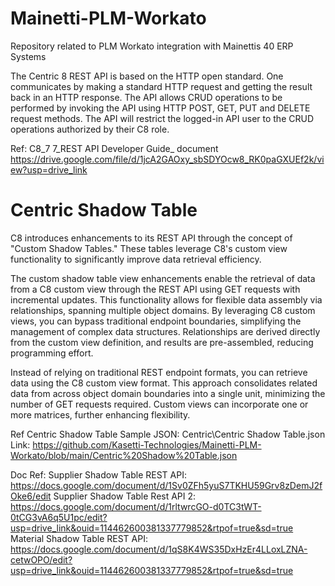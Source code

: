 # Mainetti-PLM-Workato
Repository related to PLM Workato integration with Mainettis 40 ERP Systems

The Centric 8 REST API is based on the HTTP open standard. One communicates by making a standard HTTP request and getting the result back in an HTTP response. The API allows CRUD operations to be performed by invoking the API using HTTP POST, GET, PUT and DELETE request methods. The API will restrict the logged-in API user to the CRUD operations authorized by their C8 role. 

Ref: C8_7 7_REST API Developer Guide_ document https://drive.google.com/file/d/1jcA2GAOxy_sbSDYOcw8_RK0paGXUEf2k/view?usp=drive_link


# Centric Shadow Table
C8 introduces enhancements to its REST API through the concept of "Custom Shadow Tables." These tables leverage C8's custom view functionality to significantly improve data retrieval efficiency.

The custom shadow table view enhancements enable the retrieval of data from a C8 custom view through the REST API using GET requests with incremental updates. This functionality allows for flexible data assembly via relationships, spanning multiple object domains. By leveraging C8 custom views, you can bypass traditional endpoint boundaries, simplifying the management of complex data structures. Relationships are derived directly from the custom view definition, and results are pre-assembled, reducing programming effort.


Instead of relying on traditional REST endpoint formats, you can retrieve data using the C8 custom view format. This approach consolidates related data from across object domain boundaries into a single unit, minimizing the number of GET requests required. Custom views can incorporate one or more matrices, further enhancing flexibility.

Ref Centric Shadow Table Sample JSON: Centric\Centric Shadow Table.json
Link: https://github.com/Kasetti-Technologies/Mainetti-PLM-Workato/blob/main/Centric%20Shadow%20Table.json

Doc Ref:
Supplier Shadow Table REST API: 
https://docs.google.com/document/d/1Sv0ZFh5yuS7TKHU59Grv8zDemJ2fOke6/edit
Supplier Shadow Table Rest API 2: 
https://docs.google.com/document/d/1rltwrcGO-d0TC3tWT-0tCG3vA6q5U1pc/edit?usp=drive_link&ouid=114462600381337779852&rtpof=true&sd=true
Material Shadow Table REST API: 
https://docs.google.com/document/d/1qS8K4WS35DxHzEr4LLoxLZNA-cetwOPO/edit?usp=drive_link&ouid=114462600381337779852&rtpof=true&sd=true
